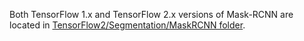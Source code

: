 Both TensorFlow 1.x and TensorFlow 2.x versions of Mask-RCNN are located in [TensorFlow2/Segmentation/MaskRCNN folder](https://github.com/NVIDIA/DeepLearningExamples/tree/master/TensorFlow2/Segmentation/MaskRCNN).
